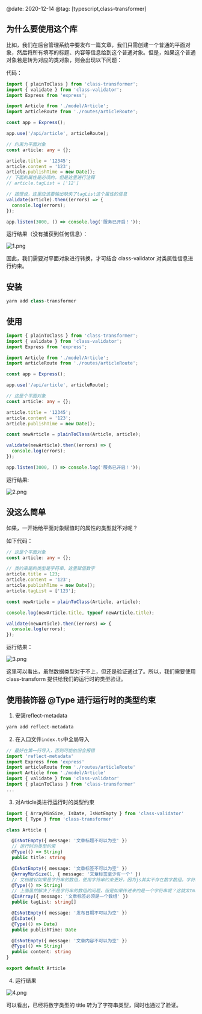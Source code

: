 @date: 2020-12-14
@tag: [typescript,class-transformer]

## 为什么要使用这个库

比如，我们在后台管理系统中要发布一篇文章，我们只需创建一个普通的平面对象，然后将所有填写的标题、内容等信息给到这个普通对象。但是，如果这个普通对象若是转为对应的类对象，则会出现以下问题：

代码：

```ts
import { plainToClass } from 'class-transformer';
import { validate } from 'class-validator';
import Express from 'express';

import Article from './model/Article';
import articleRoute from './routes/articleRoute';

const app = Express();

app.use('/api/article', articleRoute);

// 约束为平面对象
const article: any = {};

article.title = '12345';
article.content = '123';
article.publishTime = new Date();
// 下面的属性是必须的，但是这里进行注释
// article.tagList = ['12']

// 按理说，这里应该要输出缺失了tagList这个属性的信息
validate(article).then((errors) => {
  console.log(errors);
});

app.listen(3000, () => console.log('服务已开启！'));
```

运行结果（没有捕获到任何信息）：

![1.png](https://free4.yunpng.top/2025/02/27/67bfb1b1c37a5.png)

因此，我们需要对平面对象进行转换，才可结合 class-validator 对类属性信息进行约束。

## 安装

```ts
yarn add class-transformer
```

## 使用

```ts
import { plainToClass } from 'class-transformer';
import { validate } from 'class-validator';
import Express from 'express';

import Article from './model/Article';
import articleRoute from './routes/articleRoute';

const app = Express();

app.use('/api/article', articleRoute);

// 这是个平面对象
const article: any = {};

article.title = '12345';
article.content = '123';
article.publishTime = new Date();

const newArticle = plainToClass(Article, article);

validate(newArticle).then((errors) => {
  console.log(errors);
});

app.listen(3000, () => console.log('服务已开启！'));
```

运行结果:

![2.png](https://free4.yunpng.top/2025/02/27/67bfb1b1ad296.png)

## 没这么简单

如果，一开始给平面对象赋值时的属性的类型就不对呢？

如下代码：

```ts
// 这是个平面对象
const article: any = {};

// 类约束是的类型是字符串，这里赋值数字
article.title = 123;
article.content = '123';
article.publishTime = new Date();
article.tagList = ['123'];

const newArticle = plainToClass(Article, article);

console.log(newArticle.title, typeof newArticle.title);

validate(newArticle).then((errors) => {
  console.log(errors);
});
```

运行结果：

![3.png](https://free4.yunpng.top/2025/02/27/67bfb1ec0579f.png)

这里可以看出，虽然数据类型对于不上，但还是验证通过了。所以，我们需要使用 class-transform 提供给我们的运行时的类型验证。

## 使用装饰器 @Type 进行运行时的类型约束

1. 安装reflect-metadata

```ts
yarn add reflect-metadata
```

2. 在入口文件`index.ts`中全局导入

```ts
// 最好在第一行导入，否则可能依旧会报错
import 'reflect-metadata'
import Express from 'express'
import articleRoute from './routes/articleRoute'
import Article from './model/Article'
import { validate } from 'class-validator'
import { plainToClass } from 'class-transformer'
...
```

3. 对Article类进行运行时的类型约束

```ts
import { ArrayMinSize, IsDate, IsNotEmpty } from 'class-validator'
import { Type } from 'class-transformer'

class Article {

  @IsNotEmpty({ message: '文章标题不可以为空' })
  // 运行时的类型约束
  @Type(() => String)
  public title: string

  @IsNotEmpty({ message: '文章标签不可以为空' })
  @ArrayMinSize(1, { message: '文章标签至少有一个' })
  // 文档建议如果是字符串的数组，使用字符串约束更好，因为js其实不存在数字数组，字符串数组等
  @Type(() => String)
  // 上面虽然解决了不是字符串的数组的问题，但是如果传进来的是一个字符串呢？这就太tm难了，所以再在编译时检查一下算了吧，运行时不管了
  @IsArray({ message: '文章标签必须是一个数组' })
  public tagList: string[]

  @IsNotEmpty({ message: '发布日期不可以为空' })
  @IsDate()
  @Type(() => Date)
  public publishTime: Date

  @IsNotEmpty({ message: '文章内容不可以为空' })
  @Type(() => String)
  public content: string
}

export default Article
```

4. 运行结果

![4.png](https://free4.yunpng.top/2025/02/27/67bfb1ec05754.png)

可以看出，已经将数字类型的 title 转为了字符串类型，同时也通过了验证。
